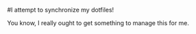 #I attempt to synchronize my dotfiles!

You know, I really ought to get something to manage this for me.
